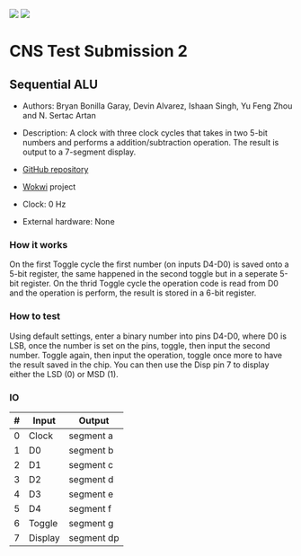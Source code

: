 ![](../../workflows/gds/badge.svg) ![](../../workflows/docs/badge.svg)

# CNS Test Submission 2
## Sequential ALU

* Authors: Bryan Bonilla Garay, Devin Alvarez, Ishaan Singh, Yu Feng Zhou and N. Sertac Artan




* Description: A clock with three clock cycles that takes in two 5-bit numbers and performs a addition/subtraction operation. The result is output to a 7-segment display.
* [GitHub repository](https://github.com/NYIT-CNS/cns002-tt02-submission2)
* [Wokwi](https://wokwi.com/projects/349893893465047635) project
* Clock: 0 Hz
* External hardware: None  

### How it works
On the first Toggle cycle the first number (on inputs D4-D0) is saved onto a 5-bit register, the same happened in the second toggle but in a seperate 5-bit register. On the thrid Toggle cycle the operation code is read from D0 and the operation is perform, the result is stored in a 6-bit register.




### How to test
Using default settings, enter a binary number into pins D4-D0, where D0 is LSB, once the number is set on the pins, toggle, then input the second number. Toggle again, then input the operation, toggle once more to have the result saved in the chip. You can then use the Disp pin 7 to display either the LSD (0) or MSD (1).





### IO

| # | Input        | Output       |
|---|--------------|--------------|
| 0 | Clock |  segment a  |
| 1 | D0  |  segment b  |
| 2 | D1 |  segment c  |
| 3 | D2 |  segment d  |
| 4 | D3  |  segment e  |
| 5 |  D4  |  segment f  |
| 6 | Toggle   |  segment g  |
| 7 |  Display  |  segment dp  |
